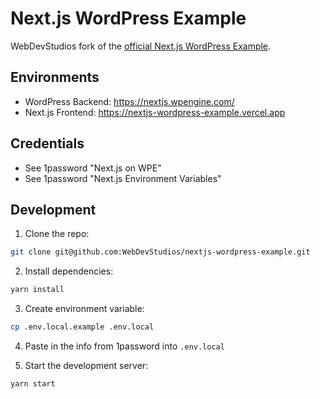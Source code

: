 # Next.js WordPress Example

WebDevStudios fork of the [official Next.js WordPress Example](https://github.com/vercel/next.js/tree/canary/examples/cms-wordpress).

## Environments
- WordPress Backend: https://nextjs.wpengine.com/
- Next.js Frontend: https://nextjs-wordpress-example.vercel.app

## Credentials
- See 1password "Next.js on WPE"
- See 1password "Next.js Environment Variables"

## Development

1. Clone the repo:

```bash
git clone git@github.com:WebDevStudios/nextjs-wordpress-example.git
```

2. Install dependencies:

```bash
yarn install
```

3. Create environment variable:

```bash
cp .env.local.example .env.local
```
4. Paste in the info from 1password into `.env.local`

4. Start the development server:

```bash
yarn start
```
